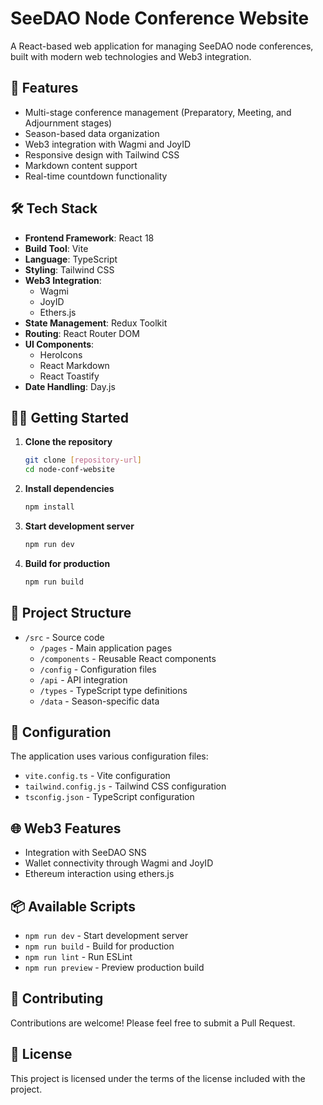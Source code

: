 # SeeDAO Node Conference Website

A React-based web application for managing SeeDAO node conferences, built with modern web technologies and Web3 integration.

## 🚀 Features

- Multi-stage conference management (Preparatory, Meeting, and Adjournment stages)
- Season-based data organization
- Web3 integration with Wagmi and JoyID
- Responsive design with Tailwind CSS
- Markdown content support
- Real-time countdown functionality

## 🛠 Tech Stack

- **Frontend Framework**: React 18
- **Build Tool**: Vite
- **Language**: TypeScript
- **Styling**: Tailwind CSS
- **Web3 Integration**: 
  - Wagmi
  - JoyID
  - Ethers.js
- **State Management**: Redux Toolkit
- **Routing**: React Router DOM
- **UI Components**: 
  - HeroIcons
  - React Markdown
  - React Toastify
- **Date Handling**: Day.js

## 🏃‍♂️ Getting Started

1. **Clone the repository**
   ```bash
   git clone [repository-url]
   cd node-conf-website
   ```

2. **Install dependencies**
   ```bash
   npm install
   ```

3. **Start development server**
   ```bash
   npm run dev
   ```

4. **Build for production**
   ```bash
   npm run build
   ```

## 📁 Project Structure

- `/src` - Source code
  - `/pages` - Main application pages
  - `/components` - Reusable React components
  - `/config` - Configuration files
  - `/api` - API integration
  - `/types` - TypeScript type definitions
  - `/data` - Season-specific data

## 🔧 Configuration

The application uses various configuration files:
- `vite.config.ts` - Vite configuration
- `tailwind.config.js` - Tailwind CSS configuration
- `tsconfig.json` - TypeScript configuration

## 🌐 Web3 Features

- Integration with SeeDAO SNS
- Wallet connectivity through Wagmi and JoyID
- Ethereum interaction using ethers.js

## 📦 Available Scripts

- `npm run dev` - Start development server
- `npm run build` - Build for production
- `npm run lint` - Run ESLint
- `npm run preview` - Preview production build

## 🤝 Contributing

Contributions are welcome! Please feel free to submit a Pull Request.

## 📄 License

This project is licensed under the terms of the license included with the project.
